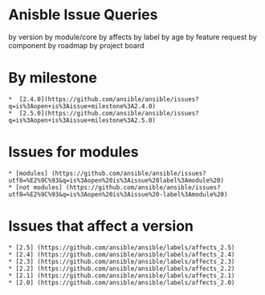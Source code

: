 Anisble Issue Queries
=====================


by version
by module/core
by affects
by label
by age
by feature request
by component
by roadmap
by project board


By milestone
============

    *  [2.4.0](https://github.com/ansible/ansible/issues?q=is%3Aopen+is%3Aissue+milestone%3A2.4.0)
    *  [2.5.0](https://github.com/ansible/ansible/issues?q=is%3Aopen+is%3Aissue+milestone%3A2.5.0)


Issues for modules
==================

    * [modules] (https://github.com/ansible/ansible/issues?utf8=%E2%9C%93&q=is%3Aopen%20is%3Aissue%20label%3Amodule%20)
    * [not modules] (https://github.com/ansible/ansible/issues?utf8=%E2%9C%93&q=is%3Aopen%20is%3Aissue%20-label%3Amodule%20)


Issues that affect a version
============================

    * [2.5] (https://github.com/ansible/ansible/labels/affects_2.5)
    * [2.4] (https://github.com/ansible/ansible/labels/affects_2.4)
    * [2.3] (https://github.com/ansible/ansible/labels/affects_2.3)
    * [2.2] (https://github.com/ansible/ansible/labels/affects_2.2)
    * [2.1] (https://github.com/ansible/ansible/labels/affects_2.1)
    * [2.0] (https://github.com/ansible/ansible/labels/affects_2.0)

